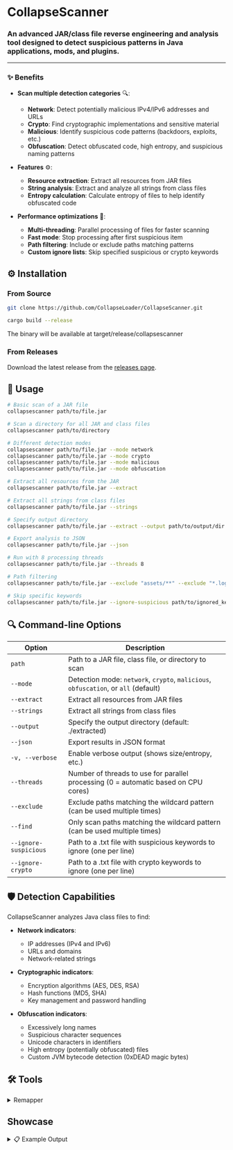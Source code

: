 # CollapseScanner

### An advanced JAR/class file reverse engineering and analysis tool designed to detect suspicious patterns in Java applications, mods, and plugins.

---

### ✨ Benefits

-   **Scan multiple detection categories** 🔍:

    -   **Network**: Detect potentially malicious IPv4/IPv6 addresses and URLs
    -   **Crypto**: Find cryptographic implementations and sensitive material
    -   **Malicious**: Identify suspicious code patterns (backdoors, exploits, etc.)
    -   **Obfuscation**: Detect obfuscated code, high entropy, and suspicious naming patterns

-   **Features** ⚙️:

    -   **Resource extraction**: Extract all resources from JAR files
    -   **String analysis**: Extract and analyze all strings from class files
    -   **Entropy calculation**: Calculate entropy of files to help identify obfuscated code

-   **Performance optimizations** 🚀:

    -   **Multi-threading**: Parallel processing of files for faster scanning
    -   **Fast mode**: Stop processing after first suspicious item
    -   **Path filtering**: Include or exclude paths matching patterns
    -   **Custom ignore lists**: Skip specified suspicious or crypto keywords

## ⚙️ Installation

### From Source

```bash
git clone https://github.com/CollapseLoader/CollapseScanner.git
```

```bash
cargo build --release
```

The binary will be available at target/release/collapsescanner

### From Releases

Download the latest release from the [releases page](https://github.com/CollapseLoader/CollapseScanner/releases).

## 📝 Usage

```bash
# Basic scan of a JAR file
collapsescanner path/to/file.jar

# Scan a directory for all JAR and class files
collapsescanner path/to/directory

# Different detection modes
collapsescanner path/to/file.jar --mode network
collapsescanner path/to/file.jar --mode crypto
collapsescanner path/to/file.jar --mode malicious
collapsescanner path/to/file.jar --mode obfuscation

# Extract all resources from the JAR
collapsescanner path/to/file.jar --extract

# Extract all strings from class files
collapsescanner path/to/file.jar --strings

# Specify output directory
collapsescanner path/to/file.jar --extract --output path/to/output/dir

# Export analysis to JSON
collapsescanner path/to/file.jar --json

# Run with 8 processing threads
collapsescanner path/to/file.jar --threads 8

# Path filtering
collapsescanner path/to/file.jar --exclude "assets/**" --exclude "*.log" --find "com/example/*"

# Skip specific keywords
collapsescanner path/to/file.jar --ignore-suspicious path/to/ignored_keywords.txt --ignore-crypto path/to/ignored_crypto.txt
```

## 🔍 Command-line Options

| Option                | Description                                                                         |
| --------------------- | ----------------------------------------------------------------------------------- |
| `path`                | Path to a JAR file, class file, or directory to scan                                |
| `--mode`              | Detection mode: `network`, `crypto`, `malicious`, `obfuscation`, or `all` (default) |
| `--extract`           | Extract all resources from JAR files                                                |
| `--strings`           | Extract all strings from class files                                                |
| `--output`            | Specify the output directory (default: ./extracted)                                 |
| `--json`              | Export results in JSON format                                                       |
| `-v, --verbose`       | Enable verbose output (shows size/entropy, etc.)                                    |
| `--threads`           | Number of threads to use for parallel processing (0 = automatic based on CPU cores) |
| `--exclude`           | Exclude paths matching the wildcard pattern (can be used multiple times)            |
| `--find`              | Only scan paths matching the wildcard pattern (can be used multiple times)          |
| `--ignore-suspicious` | Path to a .txt file with suspicious keywords to ignore (one per line)               |
| `--ignore-crypto`     | Path to a .txt file with crypto keywords to ignore (one per line)                   |

## 🛡️ Detection Capabilities

CollapseScanner analyzes Java class files to find:

-   **Network indicators**:

    -   IP addresses (IPv4 and IPv6)
    -   URLs and domains
    -   Network-related strings

-   **Cryptographic indicators**:

    -   Encryption algorithms (AES, DES, RSA)
    -   Hash functions (MD5, SHA)
    -   Key management and password handling

-   **Obfuscation indicators**:
    -   Excessively long names
    -   Suspicious character sequences
    -   Unicode characters in identifiers
    -   High entropy (potentially obfuscated) files
    -   Custom JVM bytecode detection (0xDEAD magic bytes)

## 🛠️ Tools

<details><summary>Remapper</summary>

**Remapper** - A tool to fix JAR files that have been obfuscated using the "trailing slash" techique, which can cause issues with class decompiling and analysis.

### Usage

```bash
# If running from the source directory
cargo run --bin remapper path/to/input.jar path/to/output.jar
```

#### Example output:

```s
🔍 Remapper for "trailing slash" technique
📥 Input JAR:  .\obfuscated.jar
📤 Output JAR: output.jar
🔧 Building fixed JAR file...
  [00:00:10] [========================================] 18540/18540 entries
✅ Successfully fixed JAR -> output.jar
```

</details>

## Showcase

<details><summary>📋 Example Output</summary>

```
==== CollapseScanner - Enhanced Analysis ====
🎯 Target: suspicious.jar
🔧 Mode: All
🚀 Starting scan...

⚠️  Findings Report:

📄 File: suspicious.jar/com/example/malicious/Payload.class
  🌐 IPv4 Address: 192.168.1.100
  🌐 IPv6 Address: 9e53:c40f:5969:6a04:68b6:2c98:5c80:25fb
  🔗 URL: http://malicious-domain.com/c2
  🔒 Crypto Keyword: 'encrypt' in "AES encryption used here"
  ❗ Suspicious Keyword: 'payload' in "Executing payload"

==== Scan Summary ====
📈 Total Findings: 4
  - Crypto Keyword: 1
  - IPv4 Address: 1
  - IPv6 Address: 1
  - Suspicious Keyword: 1
  - URL: 1

📦 Resources extracted to ./extracted
🔤 Strings extracted to ./extracted
```

</details>
